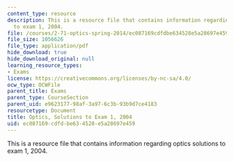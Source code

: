 ```yaml
---
content_type: resource
description: This is a resource file that contains information regarding optics solutions
  to exam 1, 2004.
file: /courses/2-71-optics-spring-2014/ec087169cdfdbe634528e5a28697e459_MIT2_71S14_f04_quiz1_sols.pdf
file_size: 1056626
file_type: application/pdf
hide_download: true
hide_download_original: null
learning_resource_types:
- Exams
license: https://creativecommons.org/licenses/by-nc-sa/4.0/
ocw_type: OCWFile
parent_title: Exams
parent_type: CourseSection
parent_uid: e9623177-98af-3a97-6c3b-93b9d7ce4183
resourcetype: Document
title: Optics, Solutions to Exam 1, 2004
uid: ec087169-cdfd-be63-4528-e5a28697e459
---
```

This is a resource file that contains information regarding optics solutions to exam 1, 2004.
